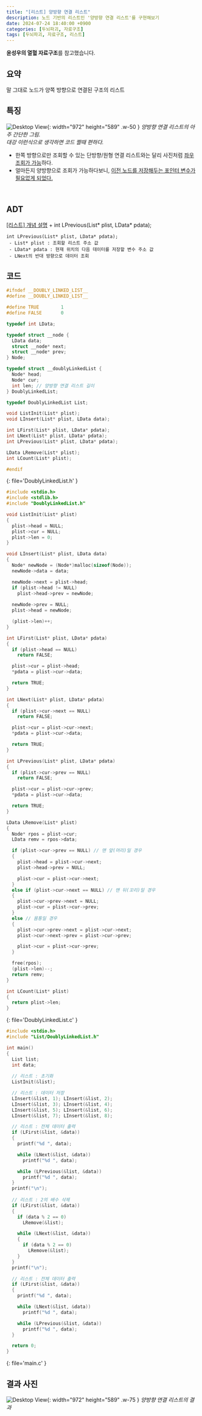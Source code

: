 ```yaml
---
title: "[리스트] 양방향 연결 리스트"
description: 노드 기반의 리스트인 '양방향 연결 리스트'를 구현해보기
date: 2024-07-24 18:40:00 +0900
categories: [두뇌파괴, 자료구조]
tags: [두뇌파괴, 자료구조, 리스트]
---
```


**윤성우의 열혈 자료구조**를 참고했습니다.

## 요약
말 그대로 노드가 양쪽 방향으로 연결된 구조의 리스트
<br>

## 특징
![Desktop View](https://lh3.googleusercontent.com/pw/AP1GczMx_SmAM7HIX5a3tEP2p4jVMm4gGan4vwwus8Xf2DSsQDgwtLBje1wRk3hgjd-pIBI3EIb0C494dpBrlQweliHtLadXa5i166KSlqAHYXOowEQz7VY=w2400){: width="972" height="589" .w-50 }
_양방향 연결 리스트의 아주 간단한 그림.<br>대강 이런식으로 생각하면 코드 짤때 편하다._

- 한쪽 방향으로만 조회할 수 있는 단방향/원형 연결 리스트와는 달리 사진처럼 <ins>좌우 조회가 가능</ins>하다.
- 얼마든지 양방향으로 조회가 가능하다보니, <ins>이전 노드를 저장해두는 포인터 변수가 필요없게 되었다.</ins>
<br>

## ADT
[[리스트] 개념 설명](/_posts/리스트-개념-설명/#리스트-adt) + int LPrevious(List* plist, LData* pdata);
```
int LPrevious(List* plist, LData* pdata);
 - List* plist : 조회할 리스트 주소 값
 - LData* pdata : 현재 위치의 다음 데이터를 저장할 변수 주소 값
 - LNext의 반대 방향으로 데이터 조회
```

## 코드
```c
#ifndef __DOUBLY_LINKED_LIST__
#define __DOUBLY_LINKED_LIST__

#define TRUE        1
#define	FALSE       0

typedef int LData;

typedef struct __node {
  LData data;
  struct __node* next;
  struct __node* prev;
} Node;

typedef struct __doublyLinkedList {
  Node* head;
  Node* cur;
  int len; // 양방향 연결 리스트 길이
} DoublyLinkedList;

typedef DoublyLinkedList List;

void ListInit(List* plist);
void LInsert(List* plist, LData data);

int LFirst(List* plist, LData* pdata);
int LNext(List* plist, LData* pdata);
int LPrevious(List* plist, LData* pdata);

LData LRemove(List* plist);
int LCount(List* plist);

#endif
```
{: file='DoublyLinkedList.h' }

```c
#include <stdio.h>
#include <stdlib.h>
#include "DoublyLinkedList.h"

void ListInit(List* plist)
{
  plist->head = NULL;
  plist->cur = NULL;
  plist->len = 0;
}

void LInsert(List* plist, LData data)
{
  Node* newNode = (Node*)malloc(sizeof(Node));
  newNode->data = data;

  newNode->next = plist->head;
  if (plist->head != NULL)
    plist->head->prev = newNode;
	
  newNode->prev = NULL;
  plist->head = newNode;

  (plist->len)++;
}

int LFirst(List* plist, LData* pdata)
{
  if (plist->head == NULL)
    return FALSE;

  plist->cur = plist->head;
  *pdata = plist->cur->data;

  return TRUE;
}

int LNext(List* plist, LData* pdata)
{
  if (plist->cur->next == NULL)
    return FALSE;

  plist->cur = plist->cur->next;
  *pdata = plist->cur->data;

  return TRUE;
}

int LPrevious(List* plist, LData* pdata)
{
  if (plist->cur->prev == NULL)
    return FALSE;

  plist->cur = plist->cur->prev;
  *pdata = plist->cur->data;

  return TRUE;
}

LData LRemove(List* plist)
{
  Node* rpos = plist->cur;
  LData remv = rpos->data;

  if (plist->cur->prev == NULL) // 맨 앞(머리)일 경우
  {
    plist->head = plist->cur->next;
    plist->head->prev = NULL;

    plist->cur = plist->cur->next;
  }
  else if (plist->cur->next == NULL) // 맨 뒤(꼬리)일 경우
  {
    plist->cur->prev->next = NULL;
    plist->cur = plist->cur->prev;
  }
  else // 몸통일 경우
  {
    plist->cur->prev->next = plist->cur->next;
    plist->cur->next->prev = plist->cur->prev;

    plist->cur = plist->cur->prev;
  }

  free(rpos);
  (plist->len)--;
  return remv;
}

int LCount(List* plist)
{
  return plist->len;
}
```
{: file='DoublyLinkedList.c' }

```c
#include <stdio.h>
#include "List/DoublyLinkedList.h"

int main()
{
  List list;
  int data;
  
  // 리스트 : 초기화
  ListInit(&list);

  // 리스트 : 데이터 저장
  LInsert(&list, 1); LInsert(&list, 2);
  LInsert(&list, 3); LInsert(&list, 4);
  LInsert(&list, 5); LInsert(&list, 6);
  LInsert(&list, 7); LInsert(&list, 8);

  // 리스트 : 전체 데이터 출력
  if (LFirst(&list, &data))
  {
    printf("%d ", data);

    while (LNext(&list, &data))
      printf("%d ", data);

    while (LPrevious(&list, &data))
      printf("%d ", data);
  }
  printf("\n");
	
  // 리스트 : 2의 배수 삭제
  if (LFirst(&list, &data))
  {
    if (data % 2 == 0)
      LRemove(&list);

    while (LNext(&list, &data))
    {
      if (data % 2 == 0)
        LRemove(&list);
    }
  }
  printf("\n");

  // 리스트 : 전체 데이터 출력
  if (LFirst(&list, &data))
  {
    printf("%d ", data);

    while (LNext(&list, &data))
      printf("%d ", data);

    while (LPrevious(&list, &data))
      printf("%d ", data);
  }

  return 0;
}
```
{: file='main.c' }

## 결과 사진
![Desktop View](https://lh3.googleusercontent.com/pw/AP1GczOgd8HsephdTA1rxoXoNxBJoclD1mr0zDCk0Rlczuh62uOfdy1uU0d34DGcAB2SlT6S8y8kESSyb61EW0yC9LvY38fQwJzmyDtc8DggHCvwVGUtg_s=w2400){: width="972" height="589" .w-75 }
_양방향 연결 리스트의 결과_
